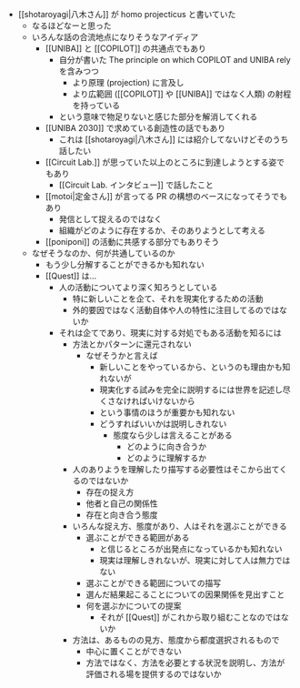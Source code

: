 - [[shotaroyagi|八木さん]] が homo projecticus と書いていた
	- なるほどなーと思った
	- いろんな話の合流地点になりそうなアイディア
		- [[UNIBA]] と [[COPILOT]] の共通点でもあり
			- 自分が書いた The principle on which COPILOT and UNIBA rely を含みつつ
				- より原理 (projection) に言及し
				- より広範囲 ([[COPILOT]] や [[UNIBA]] ではなく人類) の射程を持っている
			- という意味で物足りないと感じた部分を解消してくれる
		- [[UNIBA 2030]] で求めている創造性の話でもあり
			- これは [[shotaroyagi|八木さん]] には紹介してないけどそのうち話したい
		- [[Circuit Lab.]] が思っていた以上のところに到達しようとする姿でもあり
			- [[Circuit Lab. インタビュー]] で話したこと
		- [[motoi|定金さん]] が言ってる PR の構想のベースになってそうでもあり
			- 発信として捉えるのではなく
			- 組織がどのように存在するか、そのありようとして考える
		- [[poniponi]] の活動に共感する部分でもありそう
	- なぜそうなのか、何が共通しているのか
		- もう少し分解することができるかも知れない
		- [[Quest]] は…
			- 人の活動についてより深く知ろうとしている
				- 特に新しいことを企て、それを現実化するための活動
				- 外的要因ではなく活動自体や人の特性に注目してるのではないか
			- それは企てであり、現実に対する対処でもある活動を知るには
				- 方法とかパターンに還元されない
					- なぜそうかと言えば
						- 新しいことをやっているから、というのも理由かも知れないが
						- 現実化する試みを完全に説明するには世界を記述し尽くさなければいけないから
						- という事情のほうが重要かも知れない
						- どうすればいいかは説明しきれない
							- 態度なら少しは言えることがある
								- どのように向き合うか
								- どのように理解するか
				- 人のありようを理解したり描写する必要性はそこから出てくるのではないか
					- 存在の捉え方
					- 他者と自己の関係性
					- 存在と向き合う態度
				- いろんな捉え方、態度があり、人はそれを選ぶことができる
					- 選ぶことができる範囲がある
						- と信じるところが出発点になっているかも知れない
						- 現実は理解しきれないが、現実に対して人は無力ではない
					- 選ぶことができる範囲についての描写
					- 選んだ結果起こることについての因果関係を見出すこと
					- 何を選ぶかについての提案
						- それが [[Quest]] がこれから取り組むことなのではないか
				- 方法は、あるものの見方、態度から都度選択されるもので
					- 中心に置くことができない
					- 方法ではなく、方法を必要とする状況を説明し、方法が評価される場を提供するのではないか